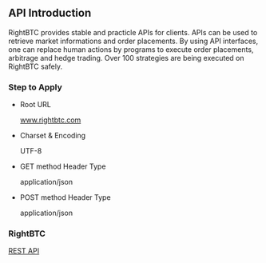 ## API Introduction
RightBTC provides stable and practicle APIs for clients. APIs can be used to retrieve market informations and order placements. By using API interfaces, one can replace human actions by programs to execute order placements, arbitrage and hedge trading. Over 100 strategies are being executed on RightBTC safely.
### Step to Apply

* Root URL

  www.rightbtc.com

* Charset & Encoding

  UTF-8

* GET method Header Type

  application/json

* POST method Header Type

  application/json

### RightBTC

<a href="https://github.com/rightbtc/API-Documents-CN/wiki/1.1.0-%E8%8E%B7%E5%8F%96%E6%89%80%E6%9C%89%E4%BA%A4%E6%98%93%E5%AF%B9-%E3%80%90%E8%A1%8C%E6%83%85%E3%80%91" target="_blank">REST API</a>
